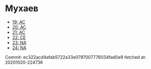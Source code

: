 # Мухаев
- [19: AC](19.md)
- [20: AC](20.md)
- [21: AC](21.md)
- [22: CE](22.md)
- [23: NA](23.md)
- [24: NA](24.md)

Commit: ec322acd4afab5722a33e0797007776034fad0e9
 fetched at: 20201020-224736
